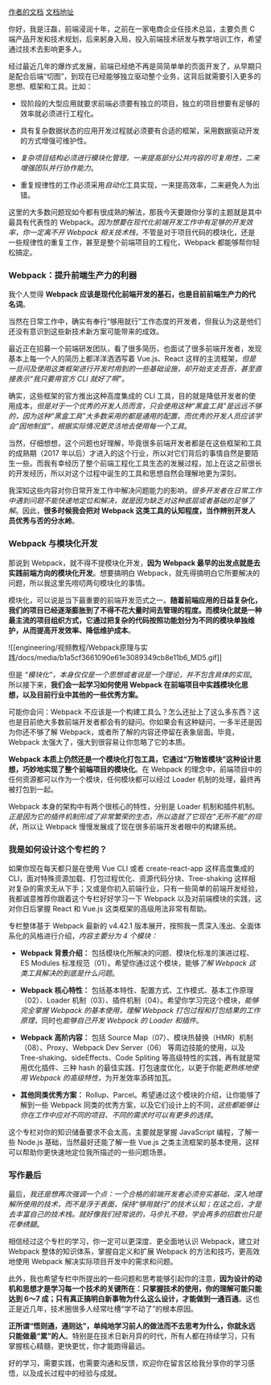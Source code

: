 [作者的文档](https://zenc.cn/engineering)
[文档地址](http://121.43.36.222/%E9%98%BF%E9%87%8C/%E6%8B%89%E5%8B%BE%E6%95%99%E8%82%B2%20101%E5%A5%97%E5%BC%80%E5%8F%91%E8%AF%BE%E7%A8%8B/%E5%89%8D%E7%AB%AF&%E7%A7%BB%E5%8A%A8/88_Webpack%E5%8E%9F%E7%90%86%E4%B8%8E%E5%AE%9E%E8%B7%B5)

你好，我是汪磊，前端浸润十年，之前在一家电商企业任技术总监，主要负责 C 端产品开发和技术规划，后来躬身入局，投入前端技术研发与教学培训工作，希望通过技术去影响更多人。

经过最近几年的爆炸式发展，前端已经绝不再是简简单单的页面开发了，从早期只是配合后端“切图”，到现在已经能够独立驱动整个业务，这背后就需要引入更多的思想、框架和工具。比如：

- 现阶段的大型应用就要求前端必须要有独立的项目，独立的项目想要有足够的效率就必须进行工程化。
    
- 具有复杂数据状态的应用开发过程就必须要有合适的框架，采用数据驱动开发的方式增强可维护性。
    
- *复杂项目结构必须进行模块化管理，一来提高部分公共内容的可复用性，二来增强团队并行协作能力*。
    
- 重复规律性的工作必须采用*自动化*工具实现，一来提高效率，二来避免人为出错。
    

这里的大多数问题现如今都有很成熟的解法，那我今天要跟你分享的主题就是其中最具有代表性的 Webpack。*因为想要在现代化前端开发工作中有足够的开发效率，你一定离不开 Webpack 相关技术栈*，不管是对于项目代码的模块化，还是一些规律性的重复工作，甚至是整个前端项目的工程化，Webpack 都能够帮你轻松搞定。

### Webpack：提升前端生产力的利器

我个人觉得 **Webpack 应该是现代化前端开发的基石，也是目前前端生产力的代名词**。

当然在日常工作中，确实有奉行“够用就行”工作态度的开发者，但我认为这是他们还没有意识到这些新技术新方案可能带来的成效。

最近正在招募一个前端研发团队，看了很多简历，也面试了很多前端开发者，发现基本上每一个人的简历上都洋洋洒洒写着 Vue.js、React 这样的主流框架，*但是一旦问及使用这类框架进行开发时用到的一些基础设施，却开始支支吾吾，甚至直接表示“我只要用官方 CLI 就好了啊”*。

确实，这些框架的官方推出这种高度集成的 CLI 工具，目的就是降低开发者的使用成本，*但是对于一个优秀的开发人员而言，只会使用这种“黑盒工具”是远远不够的，因为这种“黑盒工具”大多数采用的都是通用的配置，而优秀的开发人员应该学会“因地制宜”，根据实际情况更灵活地去使用每一个工具*。

当然，仔细想想，这个问题也好理解，毕竟很多前端开发者都是在这些框架和工具的成熟期（2017 年以后）才进入的这个行业，所以对它们背后的事情自然是要陌生一些。而我有幸经历了整个前端工程化工具生态的发展过程，加上在这之前很长的开发经历，所以对这个过程中诞生的工具和思想自然会理解地更为深刻。

我深知这些内容对你日常开发工作中解决问题能力的影响，*很多开发者在日常工作中遇到问题不能快速地定位和解决，就是因为缺乏对这种底层或者基础的足够了解*。因此，**很多时候我会把对 Webpack 这类工具的认知程度，当作辨别开发人员优秀与否的分水岭**。

### Webpack 与模块化开发

那说到 Webpack，就不得不提模块化开发，**因为 Webpack 最早的出发点就是去实践前端方向的模块化开发**。想要搞明白 Webpack，就先得搞明白它所要解决的问题，所以我这里先唠叨两句模块化的事情。

模块化，可以说是当下最重要的前端开发范式之一。**随着前端应用的日益复杂化，我们的项目已经逐渐膨胀到了不得不花大量时间去管理的程度。而模块化就是一种最主流的项目组织方式，它通过把复杂的代码按照功能划分为不同的模块单独维护，从而提高开发效率、降低维护成本**。

![[engineering/视频教程/Webpack原理与实践/docs/media/b1a5cf3661090e61e3089349cb8e11b6_MD5.gif]]

但是 *“模块化”，本身仅仅是一个思想或者说是一个理论，并不包含具体的实现*。所以接下来，**我们会一起学习如何使用 Webpack 在前端项目中实践模块化思想，以及目前行业中其他的一些优秀方案。**

可能你会问：Webpack 不应该是一个构建工具么？怎么还扯上了这么多东西？这也是目前绝大多数前端开发者都会有的疑问。你如果会有这种疑问，一多半还是因为你还不够了解 Webpack，或者所了解的内容还停留在表象层面。毕竟，Webpack 太强大了，强大到很容易让你忽略了它的本质。

**Webpack 本质上仍然还是一个模块化打包工具，它通过“万物皆模块”这种设计思想，巧妙地实现了整个前端项目的模块化**。在 Webpack 的理念中，前端项目中的任何资源都可以作为一个模块，任何模块都可以经过 Loader 机制的处理，最终再被打包到一起。

Webpack 本身的架构中有两个很核心的特性，分别是 Loader 机制和插件机制。*正是因为它的插件机制形成了非常繁荣的生态，所以造就了它现在“无所不能”的现状*，所以让 Webpack 慢慢发展成了现在很多前端开发者眼中的构建系统。

### 我是如何设计这个专栏的？

如果你现在每天都只是在使用 Vue CLI 或者 create-react-app 这样高度集成的 CLI，面对特殊资源加载、打包过程优化、资源代码分块、Tree-shaking 这样相对复杂的需求无从下手；又或是你初入前端行业，只有一些简单的前端开发经验，我都诚意推荐你跟着这个专栏好好学习一下 Webpack 以及对前端模块的实践，这对你日后掌握 React 和 Vue.js 这类框架的高级用法非常有帮助。

专栏整体基于 Webpack 最新的 v4.42.1 版本展开，按照我一贯深入浅出、全面体系化的风格进行介绍，*内容主要分为 4 个模块：*

- **Webpack 背景介绍：** 包括模块化所解决的问题、模块化标准的演进过程、ES Modules 标准规范（01）。希望你通过这个模块，能够*了解 Webpack 这类工具解决的到底是什么问题*。
    
- **Webpack 核心特性：** 包括基本特性、配置方式、工作模式、基本工作原理（02）、Loader 机制（03）、插件机制（04）。希望你学习完这个模块，*能够完全掌握 Webpack 的基本使用，理解 Webpack 打包过程和打包结果的工作原理*，同时也*能够自己开发 Webpack 的 Loader 和插件*。
    
- **Webpack 高阶内容：** 包括 Source Map（07）、模块热替换（HMR）机制（08）、Proxy、Webpack Dev Server（06） 等周边技能的使用，以及 Tree-shaking、sideEffects、Code Spliting 等高级特性的实践，再有就是常用优化插件、三种 hash 的最佳实践、打包速度优化，以更于你能*更熟练地使用 Webpack 的高级特性*，为开发效率添砖加瓦。
    
- **其他同类优秀方案：** Rollup、Parcel。希望通过这个模块的介绍，让你能够了解到一些 Webpack 同类的优秀方案，以及它们设计上的不同，*这些都能够让你在工作中应对不同的项目、不同的需求时可以有更多的选择*。
    

这个专栏对你的知识储备要求不会太高，主要就是掌握 JavaScript 编程，了解一些 Node.js 基础，当然最好还能了解一些 Vue.js 之类主流框架的基本使用，这样可以帮助你更快速地定位我所描述的一些问题场景。

### 写作最后

最后，*我还是想再次强调一个点：一个合格的前端开发者必须夯实基础，深入地理解所使用的技术，而不是浮于表面，保持“够用就行”的技术认知；在这之后，才是去丰富自己的技术栈。就好像我们经常说的，马步扎不稳，学会再多的招数也只是花拳绣腿*。

相信经过这个专栏的学习，你一定可以更深度、更全面地认识 Webpack，建立对 Webpack 整体的知识体系，掌握自定义和扩展 Webpack 的方法和技巧，更高效地使用 Webpack 解决实际项目开发中的需求和问题。

此外，我也希望专栏中所提出的一些问题和思考能够引起你的注意，**因为设计的动机和思想才是学习每一个技术的关键所在：只掌握技术的使用，你的理解可能只能达到 6～7 成；只有真正搞明白新事物为什么这么设计，才能做到一通百通**。这也正是近几年，技术圈很多人经常吐槽“学不动了”的根本原因。

**正所谓“悟则通，通则达”，单纯地学习前人的做法而不去思考为什么，你就永远只能做最“累”的人**。特别是在技术日新月异的时代，所有人都在持续学习，只有掌握核心精髓，更快更忧，你才能跑得最远。

好的学习，需要实践，也需要沟通和反馈，欢迎你在留言区给我分享你的学习感悟，以及成长过程中的经验与成就。